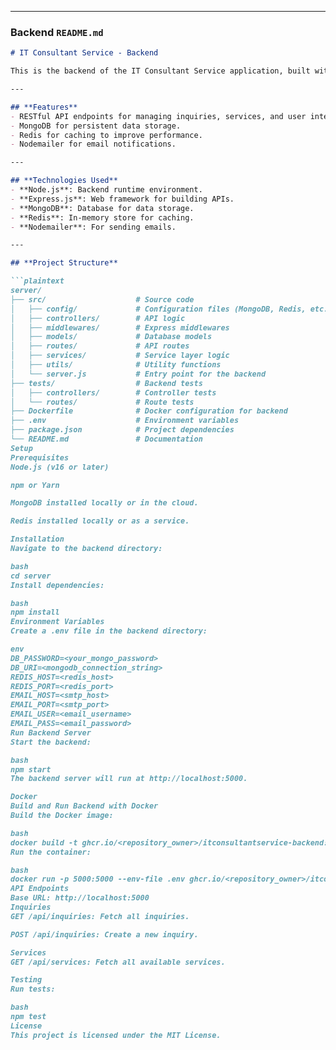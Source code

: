 
---

### **Backend `README.md`**

```markdown
# IT Consultant Service - Backend

This is the backend of the IT Consultant Service application, built with Node.js and Express. It provides RESTful APIs for frontend integration, handles business logic, and manages data with MongoDB and Redis.

---

## **Features**
- RESTful API endpoints for managing inquiries, services, and user interactions.
- MongoDB for persistent data storage.
- Redis for caching to improve performance.
- Nodemailer for email notifications.

---

## **Technologies Used**
- **Node.js**: Backend runtime environment.
- **Express.js**: Web framework for building APIs.
- **MongoDB**: Database for data storage.
- **Redis**: In-memory store for caching.
- **Nodemailer**: For sending emails.

---

## **Project Structure**

```plaintext
server/
├── src/                    # Source code
│   ├── config/             # Configuration files (MongoDB, Redis, etc.)
│   ├── controllers/        # API logic
│   ├── middlewares/        # Express middlewares
│   ├── models/             # Database models
│   ├── routes/             # API routes
│   ├── services/           # Service layer logic
│   ├── utils/              # Utility functions
│   └── server.js           # Entry point for the backend
├── tests/                  # Backend tests
│   ├── controllers/        # Controller tests
│   └── routes/             # Route tests
├── Dockerfile              # Docker configuration for backend
├── .env                    # Environment variables
├── package.json            # Project dependencies
└── README.md               # Documentation
Setup
Prerequisites
Node.js (v16 or later)

npm or Yarn

MongoDB installed locally or in the cloud.

Redis installed locally or as a service.

Installation
Navigate to the backend directory:

bash
cd server
Install dependencies:

bash
npm install
Environment Variables
Create a .env file in the backend directory:

env
DB_PASSWORD=<your_mongo_password>
DB_URI=<mongodb_connection_string>
REDIS_HOST=<redis_host>
REDIS_PORT=<redis_port>
EMAIL_HOST=<smtp_host>
EMAIL_PORT=<smtp_port>
EMAIL_USER=<email_username>
EMAIL_PASS=<email_password>
Run Backend Server
Start the backend:

bash
npm start
The backend server will run at http://localhost:5000.

Docker
Build and Run Backend with Docker
Build the Docker image:

bash
docker build -t ghcr.io/<repository_owner>/itconsultantservice-backend:latest .
Run the container:

bash
docker run -p 5000:5000 --env-file .env ghcr.io/<repository_owner>/itconsultantservice-backend:latest
API Endpoints
Base URL: http://localhost:5000
Inquiries
GET /api/inquiries: Fetch all inquiries.

POST /api/inquiries: Create a new inquiry.

Services
GET /api/services: Fetch all available services.

Testing
Run tests:

bash
npm test
License
This project is licensed under the MIT License.